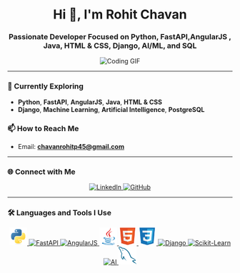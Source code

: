 <h1 align="center">Hi 👋, I'm Rohit Chavan</h1>
<h3 align="center">
  Passionate Developer Focused on Python, FastAPI,AngularJS , Java, HTML & CSS, Django, AI/ML, and SQL
</h3>

<!-- Coding GIF Image -->
<p align="center">
  <img src="https://user-images.githubusercontent.com/55389276/140866485-8fb1c876-9a8f-4d6a-98dc-08c4981eaf70.gif" alt="Coding GIF" width="400"/>
</p>

---

### 🌱 Currently Exploring
- **Python**, **FastAPI**, **AngularJS**, **Java**, **HTML & CSS**  
- **Django**, **Machine Learning**, **Artificial Intelligence**, **PostgreSQL**

### 📫 How to Reach Me
- Email: **chavanrohitp45@gmail.com**

---

### 🌐 Connect with Me
<p align="center">
  <a href="https://www.linkedin.com/in/rohit-chavan-0b2b06249/" target="_blank">
    <img src="https://raw.githubusercontent.com/rahuldkjain/github-profile-readme-generator/master/src/images/icons/Social/linked-in-alt.svg" alt="LinkedIn" height="30" width="40"/>
  </a>
  <a href="https://github.com/chavanrohitp45" target="_blank">
    <img src="https://raw.githubusercontent.com/rahuldkjain/github-profile-readme-generator/master/src/images/icons/Social/github.svg" alt="GitHub" height="30" width="40"/>
  </a>
</p>

---

### 🛠️ Languages and Tools I Use
<p align="center">
  <a href="https://www.python.org" target="_blank">
    <img src="https://raw.githubusercontent.com/devicons/devicon/master/icons/python/python-original.svg" alt="Python" width="40" height="40"/>
  </a>
  <a href="https://fastapi.tiangolo.com/" target="_blank">
  <img src="https://fastapi.tiangolo.com/img/logo-margin/logo-teal.png" alt="FastAPI" width="40" height="40"/>
</a>
  <a href="https://angularjs.org/" target="_blank">
  <img src="https://upload.wikimedia.org/wikipedia/commons/c/cf/Angular_full_color_logo.svg" alt="AngularJS" width="40" height="40"/>
</a>
  <a href="https://www.java.com" target="_blank">
    <img src="https://raw.githubusercontent.com/devicons/devicon/master/icons/java/java-original.svg" alt="Java" width="40" height="40"/>
  </a>
  <a href="https://developer.mozilla.org/en-US/docs/Web/HTML" target="_blank">
    <img src="https://raw.githubusercontent.com/devicons/devicon/master/icons/html5/html5-original.svg" alt="HTML" width="40" height="40"/>
  </a>
  <a href="https://developer.mozilla.org/en-US/docs/Web/CSS" target="_blank">
    <img src="https://raw.githubusercontent.com/devicons/devicon/master/icons/css3/css3-original.svg" alt="CSS" width="40" height="40"/>
  </a>
  <a href="https://www.djangoproject.com/" target="_blank">
    <img src="https://img.icons8.com/ios-filled/50/092E20/django.png" alt="Django" width="40" height="40"/>
  </a>
  <a href="https://scikit-learn.org/stable/" target="_blank">
    <img src="https://raw.githubusercontent.com/scikit-learn/scikit-learn/main/doc/logos/scikit-learn-logo.png" alt="Scikit-Learn" width="40" height="40"/>
  </a>
  <a href="https://en.wikipedia.org/wiki/Artificial_intelligence" target="_blank">
    <img src="https://img.icons8.com/ios/50/000000/artificial-intelligence.png" alt="AI" width="40" height="40"/>
  </a>
  <a href="https://www.mysql.com/" target="_blank">
    <img src="https://raw.githubusercontent.com/devicons/devicon/master/icons/mysql/mysql-original.svg" alt="SQL" width="40" height="40"/>
  </a>
</p>
